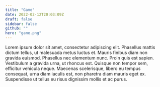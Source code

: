 ```yaml
---
title: "Game"
date: 2022-02-12T20:03:09Z
draft: false
sidebar: false
github: ""
hero: "game.png"
---
```



Lorem ipsum dolor sit amet, consectetur adipiscing elit. Phasellus mattis dictum tellus, ut malesuada metus luctus et. Mauris finibus diam non gravida euismod. Phasellus nec elementum nunc. Proin quis est sapien. Vestibulum a gravida urna, ut rhoncus est. Quisque non tempor sem, efficitur vehicula neque. Maecenas scelerisque, libero eu tempus consequat, urna diam iaculis est, non pharetra diam mauris eget ex. Suspendisse ut tellus eu risus dignissim mollis et ac purus. 